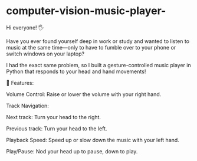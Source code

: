# computer-vision-music-player-
Hi everyone! 🖐

Have you ever found yourself deep in work or study and wanted to listen to music at the same time—only to have to fumble over to your phone or switch windows on your laptop?

I had the exact same problem, so I built a gesture-controlled music player in Python that responds to your head and hand movements!

🔹 Features:

Volume Control: Raise or lower the volume with your right hand.

Track Navigation:

Next track: Turn your head to the right.

Previous track: Turn your head to the left.

Playback Speed: Speed up or slow down the music with your left hand.

Play/Pause: Nod your head up to pause, down to play.

